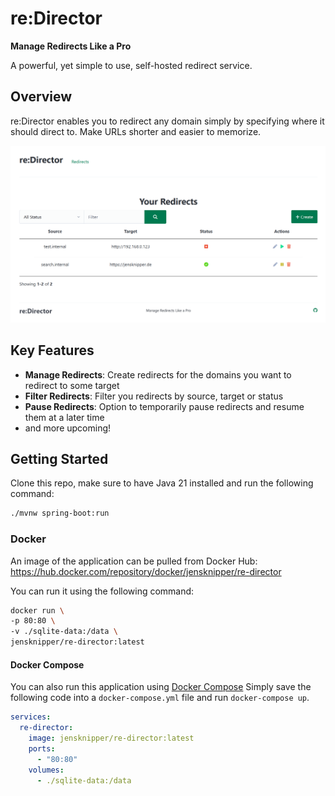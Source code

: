 # re:Director

**Manage Redirects Like a Pro**

A powerful, yet simple to use, self-hosted redirect service.

## Overview

re:Director enables you to redirect any domain simply by specifying where it should direct to. Make URLs shorter and easier to memorize.

![re:Director Main Page](doc/main_page.png)

## Key Features

- **Manage Redirects**: Create redirects for the domains you want to redirect to some target
- **Filter Redirects**: Filter you redirects by source, target or status
- **Pause Redirects**: Option to temporarily pause redirects and resume them at a later time
- and more upcoming!

## Getting Started

Clone this repo, make sure to have Java 21 installed and run the following command:

```bash
./mvnw spring-boot:run
```

### Docker

An image of the application can be pulled from Docker Hub:  
https://hub.docker.com/repository/docker/jensknipper/re-director

You can run it using the following command:
```bash
docker run \
-p 80:80 \
-v ./sqlite-data:/data \
jensknipper/re-director:latest
```

#### Docker Compose

You can also run this application using [Docker Compose](https://docs.docker.com/compose/)
Simply save the following code into a `docker-compose.yml` file and run `docker-compose up`.

```yaml
services:
  re-director:
    image: jensknipper/re-director:latest
    ports:
      - "80:80"
    volumes:
      - ./sqlite-data:/data
```